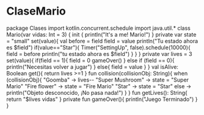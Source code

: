 # ClaseMario
package Clases
import kotlin.concurrent.schedule
import java.util.*
class Mario(var vidas: Int = 3) {
    init {
        println("It's a me! Mario!")
    }
    private var state = "small"
        set(value){
            val before = field
            field = value
            println("Tu estado ahora es $field")
            if(value=="Star"){
                Timer("SettingUp", false).schedule(10000){
                    field = before
                    println("tu estado ahora es $field")
                } } }
    private var lives = 3
        set(value){
            if(field == 1){
                field = 0
                gameOver()
            }
            else if (field == 0){
                println("Necesitas volver a jugar")
            }
            else{
                field = value
            } }
    val isAlive: Boolean
        get(){
            return lives >=1
        }
    fun collision(collisionObj: String){
        when (collisionObj){
            "Goomba" -> lives--
            "Super Mushroom" -> state = "Super Mario"
            "Fire flower" -> state = "Fire Mario"
            "Star" -> state = "Star"
            else -> println("Objeto desconocido, ¡No pasa nada!")
        } }
    fun getLives(): String{
        return "$lives vidas"
    }
    private fun gameOver(){
        println("Juego Terminado")
    } }
